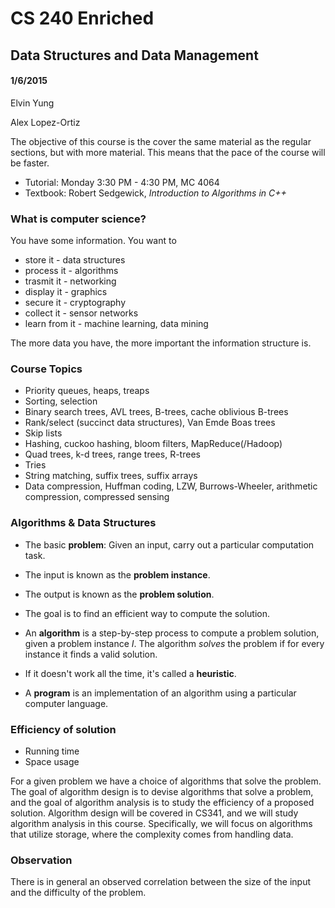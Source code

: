 # CS 240 Enriched
## Data Structures and Data Management
#### 1/6/2015
Elvin Yung

Alex Lopez-Ortiz

The objective of this course is the cover the same material as the regular sections, but with more material. This means that the pace of the course will be faster.

* Tutorial: Monday 3:30 PM - 4:30 PM, MC 4064
* Textbook: Robert Sedgewick, *Introduction to Algorithms in C++*

### What is computer science?
You have some information. You want to
* store it - data structures
* process it - algorithms
* trasmit it - networking
* display it - graphics
* secure it - cryptography
* collect it - sensor networks
* learn from it - machine learning, data mining

The more data you have, the more important the information structure is.

### Course Topics
* Priority queues, heaps, treaps
* Sorting, selection
* Binary search trees, AVL trees, B-trees, cache oblivious B-trees
* Rank/select (succinct data structures), Van Emde Boas trees
* Skip lists
* Hashing, cuckoo hashing, bloom filters, MapReduce(/Hadoop)
* Quad trees, k-d trees, range trees, R-trees
* Tries
* String matching, suffix trees, suffix arrays
* Data compression, Huffman coding, LZW, Burrows-Wheeler, arithmetic compression, compressed sensing

### Algorithms & Data Structures
* The basic **problem**: Given an input, carry out a particular computation task.  
* The input is known as the **problem instance**.
* The output is known as the **problem solution**.
* The goal is to find an efficient way to compute the solution.

* An **algorithm** is a step-by-step process to compute a problem solution, given a problem instance *I*. The algorithm *solves* the problem if for every instance  it finds a valid solution.
* If it doesn't work all the time, it's called a **heuristic**.
* A **program** is an implementation of an algorithm using a particular computer language.

### Efficiency of solution
* Running time
* Space usage

For a given problem we have a choice of algorithms that solve the problem. The goal of algorithm design is to devise algorithms that solve a problem, and the goal of algorithm analysis is to study the efficiency of a proposed solution. Algorithm design will be covered in CS341, and we will study algorithm analysis in this course. Specifically, we will focus on algorithms that utilize storage, where the complexity comes from handling data.

### Observation
There is in general an observed correlation between the size of the input and the difficulty of the problem. 

